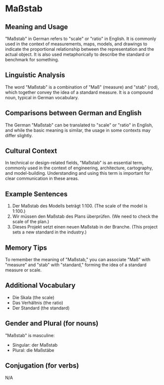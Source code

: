 # Maßstab
## Meaning and Usage
"Maßstab" in German refers to "scale" or "ratio" in English. It is commonly used in the context of measurements, maps, models, and drawings to indicate the proportional relationship between the representation and the actual object. It is also used metaphorically to describe the standard or benchmark for something.

## Linguistic Analysis
The word "Maßstab" is a combination of "Maß" (measure) and "stab" (rod), which together convey the idea of a standard measure. It is a compound noun, typical in German vocabulary.

## Comparisons between German and English
The German "Maßstab" can be translated to "scale" or "ratio" in English, and while the basic meaning is similar, the usage in some contexts may differ slightly.

## Cultural Context
In technical or design-related fields, "Maßstab" is an essential term, commonly used in the context of engineering, architecture, cartography, and model-building. Understanding and using this term is important for clear communication in these areas.

## Example Sentences
1. Der Maßstab des Modells beträgt 1:100. (The scale of the model is 1:100.)
2. Wir müssen den Maßstab des Plans überprüfen. (We need to check the scale of the plan.)
3. Dieses Projekt setzt einen neuen Maßstab in der Branche. (This project sets a new standard in the industry.)

## Memory Tips
To remember the meaning of "Maßstab," you can associate "Maß" with "measure" and "stab" with "standard," forming the idea of a standard measure or scale.

## Additional Vocabulary
- Die Skala (the scale)
- Das Verhältnis (the ratio)
- Der Standard (the standard)

## Gender and Plural (for nouns)
"Maßstab" is masculine:
- Singular: der Maßstab
- Plural: die Maßstäbe

## Conjugation (for verbs)
N/A